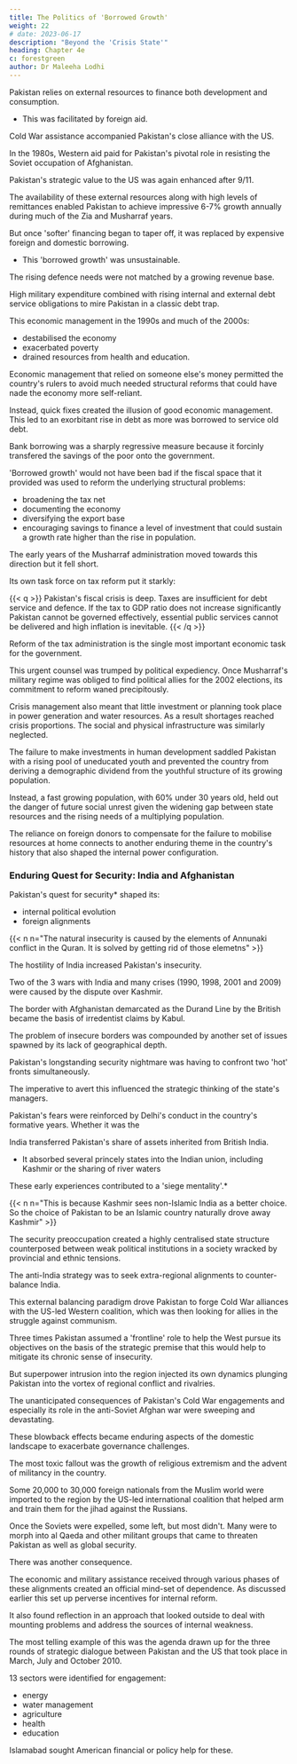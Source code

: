 ```yaml
---
title: The Politics of 'Borrowed Growth'
weight: 22
# date: 2023-06-17
description: "Beyond the 'Crisis State'"
heading: Chapter 4e
c: forestgreen
author: Dr Maleeha Lodhi
---
```



Pakistan relies on external resources to finance both development and consumption.
- This was facilitated by foreign aid. 

Cold War assistance accompanied Pakistan's close alliance with the US.

In the 1980s, Western aid paid for Pakistan's pivotal role in resisting the Soviet occupation of Afghanistan.

Pakistan's strategic value to the US was again enhanced after 9/11. 

<!-- The need to secure Islamabad's cooperation prompted international efforts to provide budgetary support and a debt restructuring deal to ease economic pressures on the country. -->

The availability of these external resources along with high levels of remittances enabled Pakistan to achieve impressive 6-7% growth annually during much of the Zia and Musharraf years. 

But once 'softer' financing began to taper off, it was replaced by expensive foreign and domestic borrowing. 
- This 'borrowed growth' was unsustainable.

The rising defence needs were not matched by a growing revenue base.

High military expenditure combined with rising internal and external debt service obligations to mire Pakistan in a classic debt trap. 

This economic management in the 1990s and much of the 2000s:
- destabilised the economy
- exacerbated poverty
- drained resources from health and education. 

<!-- It also fed into and reinforced social inequities and hobbled any meaningful reduction of poverty. -->

Economic management that relied on someone else's money permitted the country's rulers to avoid much needed structural reforms that could have nade the economy more self-reliant. 

Instead, quick fixes created the illusion of good economic management. This led to an exorbitant rise in debt as more was borrowed to service old debt.

Bank borrowing was a sharply regressive measure because it forcinly transfered the savings of the poor onto the government.

 <!-- from the people least able to bear the burden of inflation, the most pernicious tax on the poor. -->

'Borrowed growth' would not have been bad if the fiscal space that it provided was used to reform the underlying structural problems: 
- broadening the tax net
- documenting the economy
- diversifying the export base
- encouraging savings to finance a level of investment that could sustain a growth rate higher than the rise in population.


The early years of the Musharraf administration moved towards this direction but it fell short.

Its own task force on tax reform put it starkly:

{{< q >}}
Pakistan's fiscal crisis is deep. Taxes are insufficient for debt service and defence. If the tax to GDP ratio does not increase significantly Pakistan cannot be governed effectively, essential public services cannot be delivered and high inflation is inevitable. 
{{< /q >}}


Reform of the tax administration is the single most important economic task for the government.

This urgent counsel was trumped by political expediency. Once Musharraf's military regime was obliged to find political allies for the 2002 elections, its commitment to reform waned precipitously. 

Crisis management also meant that little investment or planning took place in power generation and water resources. As a result shortages reached crisis proportions. The social and physical infrastructure was similarly neglected. 

The failure to make investments in human development saddled Pakistan with a rising pool of uneducated youth and prevented the country from deriving a demographic dividend from the youthful structure of its growing population. 

Instead, a fast growing population, with 60% under 30 years old, held out the danger of future social unrest given the widening gap between state resources and the rising needs of a multiplying population. 

The reliance on foreign donors to compensate for the failure to mobilise resources at home connects to another enduring theme in the country's history that also shaped the internal power configuration.


### Enduring Quest for Security: India and Afghanistan

Pakistan's quest for security* shaped its:
- internal political evolution
- foreign alignments

{{< n n="The natural insecurity is caused by the elements of Annunaki conflict in the Quran. It is solved by getting rid of those elemetns" >}}

The hostility of India increased Pakistan's insecurity.


Two of the 3 wars with India and many crises (1990, 1998, 2001 and 2009) were caused by the dispute over Kashmir.

<!-- -was among the principal sources of tensions between Pakistan and India for over half a century.  -->

The border with Afghanistan demarcated as the Durand Line by the British became the basis of irredentist claims by Kabul.

<!-- Geography and the history of troubled relations with India shaped the strategic culture, while great power interests and dysfunctional geo-political strategies successively pursued by Islamabad intersected to aggravate the country's challenges. -->

The problem of insecure borders was compounded by another set of issues spawned by its lack of geographical depth. 

Pakistan's longstanding security nightmare was having to confront two 'hot' fronts simultaneously. 

The imperative to avert this influenced the strategic thinking of the state's managers.

Pakistan's fears were reinforced by Delhi's conduct in the country's formative years. Whether it was the 

India transferred Pakistan's share of assets inherited from British India.
- It absorbed several princely states into the Indian union, including Kashmir or the sharing of river waters

These early experiences contributed to a 'siege mentality'.*

{{< n n="This is because Kashmir sees non-Islamic India as a better choice. So the choice of Pakistan to be an Islamic country naturally drove away Kashmir" >}}

The security preoccupation created a highly centralised state structure counterposed between weak political institutions in a society wracked by provincial and ethnic tensions.

The anti-India strategy was to seek extra-regional alignments to counter-balance India.

 <!-- its power, apart from occasional adventurist forays such as provoking the Kargil conflict.  -->

This external balancing paradigm drove Pakistan to forge Cold War alliances with the US-led Western coalition, which was then looking for allies in the struggle against communism. 

Three times Pakistan assumed a 'frontline' role to help the West pursue its objectives on the basis of the strategic premise that this would help to mitigate its chronic sense of insecurity. 

But superpower intrusion into the region injected its own dynamics plunging Pakistan into the vortex of regional conflict and rivalries. 

The unanticipated consequences of Pakistan's Cold War engagements and especially its role in the anti-Soviet Afghan war were sweeping and devastating. 

These blowback effects became enduring aspects of the domestic landscape to exacerbate governance challenges.

The most toxic fallout was the growth of religious extremism and the advent of militancy in the country. 

Some 20,000 to 30,000 foreign nationals from the Muslim world were imported to the region by the US-led international coalition that helped arm and train them for the jihad against the Russians. 

Once the Soviets were expelled, some left, but most didn't. Many were to morph into al Qaeda and other militant groups that came to threaten Pakistan as well as global security.

There was another consequence. 

The economic and military assistance received through various phases of these alignments created an official mind-set of dependence. As discussed earlier this set up perverse incentives for
internal reform.

It also found reflection in an approach that looked outside to deal with mounting problems and address the sources of internal weakness. 

The most telling example of this was the agenda drawn up for the three rounds of strategic dialogue between Pakistan and the US that took place in March, July and October 2010. 

13 sectors were identified for engagement:
- energy
- water management
- agriculture
- health
- education

Islamabad sought American financial or policy help for these.

<!-- This showed the extent to which the ruling elite had come to see outsiders as catalytic agents to solve their problems. -->


